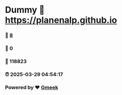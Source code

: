 # Dummy :link: https://planenalp.github.io 
### :page_facing_up: [8](https://planenalp.github.io/tag.html) 
### :speech_balloon: 0 
### :hibiscus: 118823 
### :alarm_clock: 2025-03-29 04:54:17 
### Powered by :heart: [Gmeek](https://github.com/Meekdai/Gmeek)
